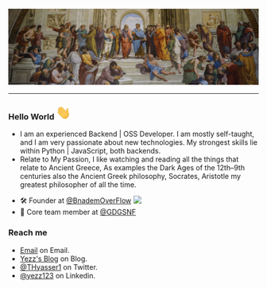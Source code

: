<p align="center"> 
    <img src="https://raw.githubusercontent.com/yezz123/yezz123/master/img/school-of-athens.jpg">
</p>

---
### Hello World <img src="https://raw.githubusercontent.com/ABSphreak/ABSphreak/master/gifs/Hi.gif" width="30px">

- I am an experienced Backend | OSS Developer. I am mostly self-taught, and I am very passionate about new technologies. My strongest skills lie within Python | JavaScript, both backends.
- Relate to My Passion, I like watching and reading all the things that relate to Ancient Greece, As examples the Dark Ages of the 12th–9th centuries also the Ancient Greek philosophy, Socrates, Aristotle my greatest philosopher of all the time.


[<img align="right" width="50%" src="https://github-readme-stats.vercel.app/api?username=yezz123&theme=dark&show_icons=true">](https://metrics.lecoq.io/yezz123?template=classic)

- 🛠 Founder at [@BnademOverFlow](https://bnademoverflow.com/)
- 👥 Core team member at [@GDGSNF](https://gdgsnf.tech/)

### Reach me

- [Email](mailto:yasserth19@gmail.com) on Email.
- [Yezz's Blog](https://blog.yezz.me/) on Blog.
- [@THyasser1](https://twitter.com/THyasser1) on Twitter.
- [@yezz123](https://www.linkedin.com/in/yezz123/) on Linkedin.
